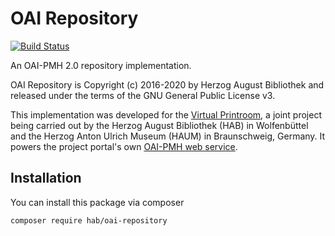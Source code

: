 OAI Repository
==

[![Build Status](https://travis-ci.org/dmj/oai-repository.svg?branch=master)](https://travis-ci.org/dmj/oai-repository)

An OAI-PMH 2.0 repository implementation.

OAI Repository is Copyright (c) 2016-2020 by Herzog August Bibliothek and released
under the terms of the GNU General Public License v3.

This implementation was developed for the
[Virtual Printroom](http://www.virtuelles-kupferstichkabinett.de), a joint
project being carried out by the Herzog August Bibliothek (HAB) in
Wolfenbüttel and the Herzog Anton Ulrich Museum (HAUM) in Braunschweig,
Germany. It powers the project portal's own
[OAI-PMH web service](http://www.virtuelles-kupferstichkabinett.de/service/oai/?verb=Identify).

## Installation

You can install this package via composer

```
composer require hab/oai-repository
```
